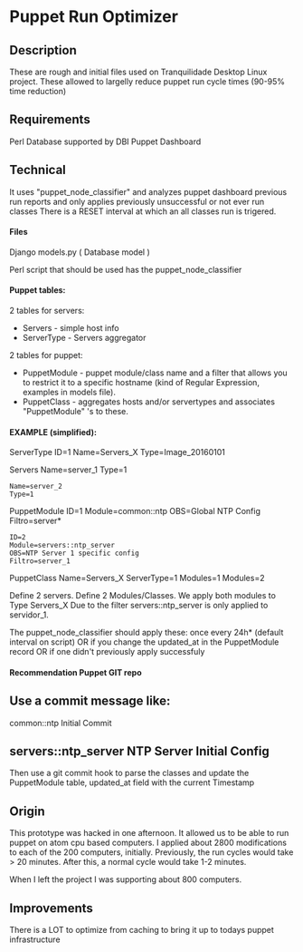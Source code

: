 # Puppet Run Optimizer

## Description

These are rough and initial files used on Tranquilidade Desktop Linux project.
These allowed to largelly reduce puppet run cycle times (90-95% time reduction)

## Requirements

Perl
Database supported by DBI
Puppet Dashboard

## Technical

It uses "puppet_node_classifier" and analyzes puppet dashboard previous run reports and only applies previously unsuccessful or not ever run classes
There is a RESET interval at which an all classes run is trigered.

#### Files

Django models.py ( Database model )

Perl script that should be used has the puppet_node_classifier

#### Puppet tables:
2 tables for servers:
* Servers - simple host info
* ServerType - Servers aggregator

2 tables for puppet:
* PuppetModule - puppet module/class name and a filter that allows you to restrict it to a specific hostname (kind of Regular Expression, examples in models file).
* PuppetClass - aggregates hosts and/or servertypes and associates "PuppetModule" 's to these.

#### EXAMPLE (simplified):

ServerType
    ID=1
    Name=Servers_X
    Type=Image_20160101

Servers
    Name=server_1
    Type=1

    Name=server_2
    Type=1

PuppetModule
    ID=1
    Module=common::ntp
    OBS=Global NTP Config
    Filtro=server*

    ID=2
    Module=servers::ntp_server
    OBS=NTP Server 1 specific config
    Filtro=server_1

PuppetClass
    Name=Servers_X
    ServerType=1
    Modules=1
    Modules=2

Define 2 servers.
Define 2 Modules/Classes.
We apply both modules to Type Servers_X
Due to the filter servers::ntp_server is only applied to servidor_1.

The puppet_node_classifier should apply these:
once every 24h* (default interval on script)
    OR
if you change the updated_at in the PuppetModule record
    OR
if one didn't previously apply successfuly

#### Recommendation Puppet GIT repo
Use a commit message like:
-------------------
common::ntp
    Initial Commit

servers::ntp_server
    NTP Server Initial Config
-------------------
 
Then use a git commit hook to parse the classes and update the PuppetModule table, updated_at field with the current Timestamp

## Origin

This prototype was hacked in one afternoon.
It allowed us to be able to run puppet on atom cpu based computers.
I applied about 2800 modifications to each of the 200 computers, initially.
Previously, the run cycles would take > 20 minutes.
After this, a normal cycle would take 1-2 minutes.

When I left the project I was supporting about 800 computers.

## Improvements

There is a LOT to optimize from caching to bring it up to todays puppet infrastructure